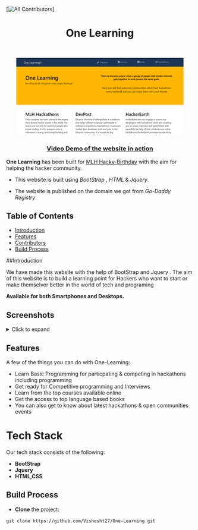 [![All Contributors](https://img.shields.io/badge/all_contributors-2-orange.svg?style=flat-square)]

<h1 align="center"> One Learning  </h1> <br>

<p align="center">
  <a href="http://onelearning.study/">
    <img alt="One Learning" title="One Learning" src="images/Header.png" width="450">
  </a>
</p>

<a href="https://drive.google.com/file/d/1utSbFvYENHTuZrGCbm2yjAQL65SiN5y-/view?usp=sharing"><h3 align="center">Video Demo of the website in action</h4></a>

**One Learning** has been built for [MLH Hacky-Birthday](https://organize.mlh.io/participants/events/7142-hacky-birthday-mlh) with the aim for helping the hacker community.

* This website is built using *BootStrap* , *HTML* & *Jquery*. 

* The website is published on the domain we got from *Go-Daddy Registry*.

## Table of Contents 

- [Introduction](#introduction)
- [Features](#features)
- [Contributors](#contributors)
- [Build Process](#build-process)

##Introduction

We have made this website with the help of BootStrap and Jquery . The aim of this website is to build a learning point for Hackers who want to start or make themselver better in the world of tech and programing

**Available for both Smartphones and Desktops.**

## Screenshots
<details>
  <summary>Click to expand</summary>
    
    
 Welcome Page         | Book Shelf     |  
:-------------------------:|:-------------------------:|
![](https://github.com/Vishesht27/One-Learning/blob/main/images/Header.png)|![](https://github.com/Vishesht27/One-Learning/blob/main/images/Books.png)|
    
Footer          | Upcoming Events   |  Responsive Page |
:-------------------------:|:-------------------------:|:-------------------------:|
![](https://github.com/Vishesht27/One-Learning/blob/main/images/Footer.png)|![](https://github.com/Vishesht27/One-Learning/blob/main/images/Carousel.png)|![](https://github.com/Vishesht27/One-Learning/blob/main/images/Carousel.png)

</details>

## Features

A few of the things you can do with One-Learning:

* Learn Basic Programming for particpating & competing in hackathons including programming
* Get ready for Competitive programming and Interviews
* Learn from the top courses available online 
* Get the access to top language based books
* You can also get to know about latest hackathons & open communities events

# Tech Stack

Our tech stack consists of the following:

* **BootStrap** 
* **Jquery**
* **HTML,CSS**


## Build Process

* **Clone** the project:

```
git clone https://github.com/Vishesht27/One-Learning.git
```

    
